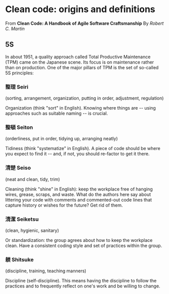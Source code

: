 # Clean code: origins and definitions

From **Clean Code: A Handbook of Agile Software Craftsmanship**
By _Robert C. Martin_

## 5S

In about 1951, a quality approach called Total Productive Maintenance (TPM) came
on the Japanese scene. Its focus is on maintenance rather than on production. One of the
major pillars of TPM is the set of so-called 5S principles:


### 整理 Seiri

(sorting, arrangement, organization, putting in order, adjustment, regulation)

Organization (think "sort" in English).
Knowing where things are -- using approaches such as suitable naming -- is crucial.

### 整頓 Seiton

(orderliness, put in order, tidying up, arranging neatly)

Tidiness (think "systematize" in English).
A piece of code should be where you expect to find it -- and, if not, you
should re-factor to get it there.

### 清楚 Seiso

(neat and clean, tidy, trim)

Cleaning (think "shine" in English):
keep the workplace free of hanging wires, grease, scraps, and waste.
What do the authors here say about littering your code with comments and
commented-out code lines that capture history or wishes for the future?
Get rid of them.

### 清潔 Seiketsu

(clean, hygienic, sanitary)

Or standardization: the group agrees about how to keep the workplace clean.
Have a consistent coding style and set of practices within the group.

### 躾 Shitsuke

(discipline, training, teaching manners)

Discipline (self-discipline).
This means having the discipline to follow the practices and to frequently
reflect on one's work and be willing to change.
